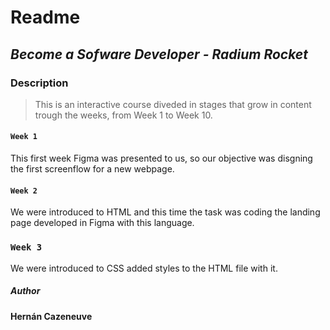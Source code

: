 # Readme
## _Become a Sofware Developer - Radium Rocket_
### Description 
>This is an interactive course diveded in stages that grow in content trough the weeks, from Week 1 to Week 10.
#### ```Week 1```
This first week Figma was presented to us, so our objective was disgning the first screenflow for a new webpage.
#### ```Week 2```
We were introduced to HTML and this time the task was coding the landing page developed in Figma with this language.
### ```Week 3```
We were introduced to CSS added styles to the HTML file with it.

##### Author
**Hernán Cazeneuve**
